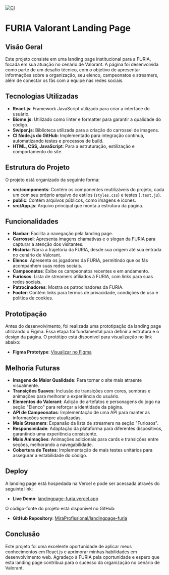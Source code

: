 [![CI](https://github.com/MiraProfissional/landingpage-furia/actions/workflows/node.js.yml/badge.svg)](https://github.com/MiraProfissional/landingpage-furia/actions/workflows/node.js.yml)

# FURIA Valorant Landing Page

## Visão Geral

Este projeto consiste em uma landing page institucional para a FURIA, focada em sua atuação no cenário de Valorant. A página foi desenvolvida como parte de um desafio técnico, com o objetivo de apresentar informações sobre a organização, seu elenco, campeonatos e streamers, além de conectar os fãs com a equipe nas redes sociais.

## Tecnologias Utilizadas

- **React.js**: Framework JavaScript utilizado para criar a interface do usuário.
- **Biome.js**: Utilizado como linter e formatter para garantir a qualidade do código.
- **Swiper.js**: Biblioteca utilizada para a criação do carrossel de imagens.
- **CI Node.js do GitHub**: Implementado para integração contínua, automatizando testes e processos de build.
- **HTML, CSS, JavaScript**: Para a estruturação, estilização e comportamento do site.

## Estrutura do Projeto

O projeto está organizado da seguinte forma:

- **src/components**: Contém os componentes reutilizáveis do projeto, cada um com seu próprio arquivo de estilos (`styles.css`) e testes (`.test.js`).
- **public**: Contém arquivos públicos, como imagens e ícones.
- **src/App.js**: Arquivo principal que monta a estrutura da página.

## Funcionalidades

- **Navbar**: Facilita a navegação pela landing page.
- **Carrossel**: Apresenta imagens chamativas e o slogan da FURIA para capturar a atenção dos visitantes.
- **História**: Narra a trajetória da FURIA, desde sua origem até sua entrada no cenário de Valorant.
- **Elenco**: Apresenta os jogadores da FURIA, permitindo que os fãs acompanhem suas redes sociais.
- **Campeonatos**: Exibe os campeonatos recentes e em andamento.
- **Furiosos**: Lista de streamers afiliados à FURIA, com links para suas redes sociais.
- **Patrocinadores**: Mostra os patrocinadores da FURIA.
- **Footer**: Contém links para termos de privacidade, condições de uso e política de cookies.

## Prototipação

Antes do desenvolvimento, foi realizada uma prototipação da landing page utilizando o Figma. Essa etapa foi fundamental para definir a estrutura e o design da página. O protótipo está disponível para visualização no link abaixo:

- **Figma Prototype**: [Visualizar no Figma](https://www.figma.com/design/Ybm7EAc3CNOejpukJPbYvp/FURIA?node-id=0-1&t=iYI12LQzgnUa7d7a-1)

## Melhoria Futuras

- **Imagens de Maior Qualidade**: Para tornar o site mais atraente visualmente.
- **Transições Suaves**: Inclusão de transições com cores, sombras e animações para melhorar a experiência do usuário.
- **Elementos do Valorant**: Adição de artefatos e personagens do jogo na seção "Elenco" para reforçar a identidade da página.
- **API de Campeonatos**: Implementação de uma API para manter as informações sempre atualizadas.
- **Mais Streamers**: Expansão da lista de streamers na seção "Furiosos".
- **Responsividade**: Adaptação da plataforma para diferentes dispositivos, garantindo uma experiência consistente.
- **Mais Animações**: Animações adicionais para cards e transições entre seções, melhorando a navegabilidade.
- **Cobertura de Testes**: Implementação de mais testes unitários para assegurar a estabilidade do código.

## Deploy

A landing page está hospedada na Vercel e pode ser acessada através do seguinte link:

- **Live Demo**: [landingpage-furia.vercel.app](https://landingpage-furia.vercel.app/)

O código-fonte do projeto está disponível no GitHub:

- **GitHub Repository**: [MiraProfissional/landingpage-furia](https://github.com/MiraProfissional/landingpage-furia)

## Conclusão

Este projeto foi uma excelente oportunidade de aplicar meus conhecimentos em React.js e aprimorar minhas habilidades em desenvolvimento web. Agradeço à FURIA pela oportunidade e espero que esta landing page contribua para o sucesso da organização no cenário de Valorant.
